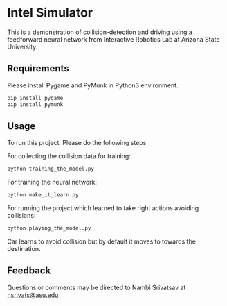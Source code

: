 # Intel Simulator
This is a demonstration of collision-detection and driving using a feedforward neural network from Interactive Robotics Lab at Arizona State University.


## Requirements

Please install Pygame and PyMunk in Python3 environment.

```python
pip install pygame
pip install pymunk
```

## Usage

To run this project. Please do the following steps

For collecting the collision data for training:
```python
python training_the_model.py
```

For training the neural network:
```python
python make_it_learn.py
```

For running the project which learned to take right actions avoiding collisions:
```python
python playing_the_model.py
```
Car learns to avoid collision but by default it moves to towards the destination.



## Feedback

Questions or comments may be directed to Nambi Srivatsav at <nsrivats@asu.edu>
